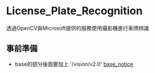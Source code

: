# License_Plate_Recognition
透過OpenCV與Microsoft提供的服務使用攝影機進行車牌辨識

## 事前準備

- base的部分後面要加上 '/vision/v2.0'
  [base_notice](https://github.com/ryanou97/License_Plate_Recognition/blob/main/picture/base_notice.png)
  



